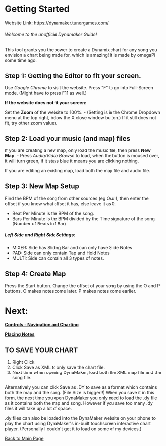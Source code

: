 
# Getting Started

Website Link: https://dynamaker.tunergames.com/

###### Welcome to the unofficial Dynamaker Guide!
This tool grants you the power to create a Dynamix chart for any song you envision a chart being made for, which is amazing! It is made by omegaPi some time ago.

## Step 1: Getting the Editor to fit your screen. 

Use *Google Chrome* to visit the website.
Press "F" to go into Full-Screen mode. (Might have to press F11 as well.)


**If the website does not fit your screen:**

Set the **Zoom** of the website to 100%. 
	- (Setting is in the Chrome Dropdown menu at the top right, below the X close window button.)
If it still does not fit, try other zoom values.


## Step 2: Load your music (and map) files

If you are creating a new map, only load the music file, then press **New Map**.
	- Press *Audio/Video Browse* to load, when the button is moused over, it will turn green, if it stays blue it means you are clicking nothing.

If you are editing an existing map, load both the map file and audio file.


## Step 3: New Map Setup

Find the BPM of the song from other sources (eg Osu!), then enter the offset if you know what offset it has, else leave it as 0.

  - Beat Per Minute is the BPM of the song.
  - Bars Per Minute is the BPM divided by the Time signature of the song (Number of Beats in 1 Bar)

##### Left Side and Right Side Settings:

  - MIXER: Side has Sliding Bar and can only have Slide Notes
  - PAD: Side can only contain Tap and Hold Notes
  - MULTI: Side can contain all 3 types of notes.


## Step 4: Create Map

Press the Start button.
Change the offset of your song by using the O and P buttons.
O makes notes come later.
P makes notes come earlier. 


# Next:

**[Controls - Navigation and Charting](/Contents/Controls%20Nav.md)**

**[Placing Notes](/Contents/Placing%20Notes.md)**


## TO SAVE YOUR CHART
1. Right Click
2. Click Save as XML to only save the chart file. 
3. Next time when opening DynaMaker, load both the XML map file and the song file.

Alternatively you can click Save as .DY to save as a format which contains both the map and the song. (File Size is bigger!!) 
When you save it in this form, the next time you open DynaMaker you only need to load the .dy file as it contains both the map and song. However if you save too many .dy files it will take up a lot of space.

.dy files can also be loaded into the DynaMaker website on your phone to play the chart using DynaMaker's in-built touchscreen interactive chart player. (Personally I couldn't get it to load on some of my devices.)


[Back to Main Page](https://github.com/TLChicken/dynamaker-guide)
